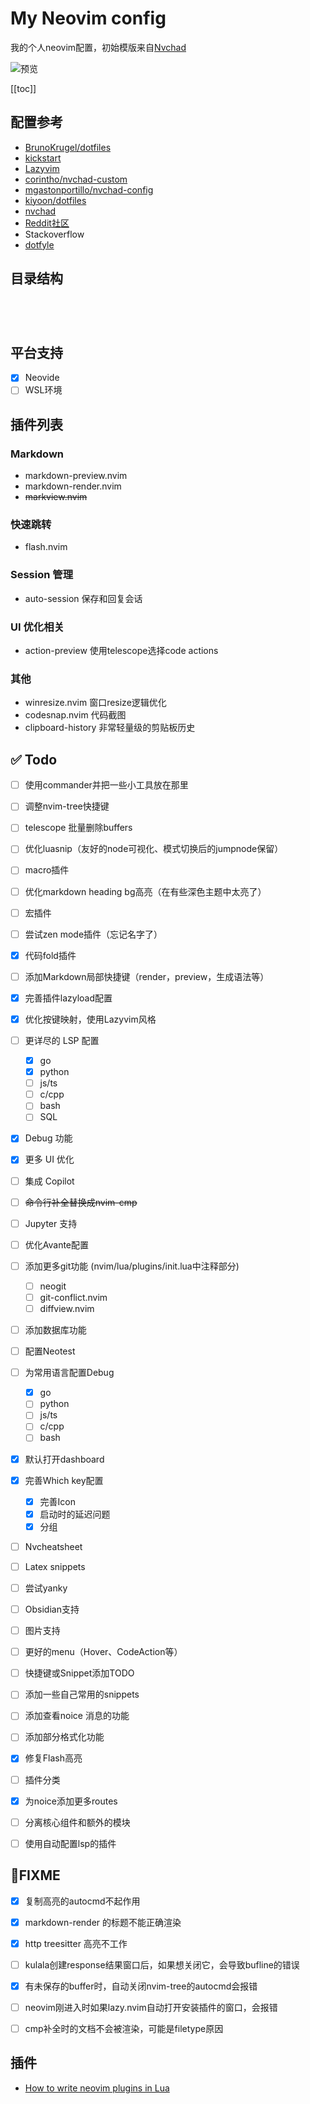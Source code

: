 My Neovim config
=================

我的个人neovim配置，初始模版来自[Nvchad](https://nvchad.com)

![预览](example.png)


[[toc]]

## 配置参考

- [BrunoKrugel/dotfiles](https://github.com/BrunoKrugel/dotfiles/blob/master/lua/)
- [kickstart](https://github.com/nvim-lua/kickstart.nvim/tree/master/lua/kickstart)
- [Lazyvim](http://www.lazyvim.org/plugins) 
- [corintho/nvchad-custom](https://github.com/corintho/nvchad-custom/tree/main/lua)
- [mgastonportillo/nvchad-config](https://github.com/mgastonportillo/nvchad-config/blob/main/lua/)
- [kiyoon/dotfiles](https://github.com/kiyoon/dotfiles/tree/master/nvim)
- [nvchad](https://github.com/NvChad/NvChad)
- [Reddit社区](https://www.reddit.com/r/neovim/)
- Stackoverflow 
- [dotfyle](https://dotfyle.com/) 

## 目录结构

```text




```

## 平台支持

- [x] Neovide
- [ ] WSL环境

## 插件列表


### Markdown

- markdown-preview.nvim
- markdown-render.nvim
- ~~markview.nvim~~

### 快速跳转

- flash.nvim

### Session 管理

- auto-session 保存和回复会话

### UI 优化相关

- action-preview 使用telescope选择code actions  

### 其他


- winresize.nvim 窗口resize逻辑优化
- codesnap.nvim 代码截图 
- clipboard-history 非常轻量级的剪贴板历史


## ✅ Todo

- [ ] 使用commander并把一些小工具放在那里
- [ ] 调整nvim-tree快捷键
- [ ] telescope 批量删除buffers
- [ ] 优化luasnip（友好的node可视化、模式切换后的jumpnode保留）
- [ ] macro插件
- [ ] 优化markdown heading bg高亮（在有些深色主题中太亮了）
- [ ] 宏插件
- [ ] 尝试zen mode插件（忘记名字了）
- [x] 代码fold插件
- [ ] 添加Markdown局部快捷键（render，preview，生成语法等）
- [x] 完善插件lazyload配置
- [x] 优化按键映射，使用Lazyvim风格
- [ ] 更详尽的 LSP 配置
  - [x] go
  - [x] python
  - [ ] js/ts
  - [ ] c/cpp
  - [ ] bash
  - [ ] SQL
- [x] Debug 功能
- [x] 更多 UI 优化
- [ ] 集成 Copilot
- [ ] ~~命令行补全替换成nvim-cmp~~
- [ ] Jupyter 支持
- [ ] 优化Avante配置
- [ ] 添加更多git功能 (nvim/lua/plugins/init.lua中注释部分)
  - [ ] neogit
  - [ ] git-conflict.nvim
  - [ ] diffview.nvim
- [ ] 添加数据库功能
- [ ] 配置Neotest
- [ ] 为常用语言配置Debug
  - [x] go
  - [ ] python
  - [ ] js/ts
  - [ ] c/cpp
  - [ ] bash
- [x] 默认打开dashboard
- [x] 完善Which key配置
  - [x] 完善Icon
  - [x] 启动时的延迟问题
  - [x] 分组
- [ ] Nvcheatsheet
- [ ] Latex snippets
- [ ] 尝试yanky
- [ ] Obsidian支持
- [ ] 图片支持
- [ ] 更好的menu（Hover、CodeAction等）
- [ ] 快捷键或Snippet添加TODO
- [ ] 添加一些自己常用的snippets
- [ ] 添加查看noice 消息的功能
- [ ] 添加部分格式化功能
- [x] 修复Flash高亮
- [ ] 插件分类
- [x] 为noice添加更多routes
- [ ] 分离核心组件和额外的模块
- [ ] 使用自动配置lsp的插件




## 🐞FIXME

- [x] 复制高亮的autocmd不起作用
- [x] markdown-render 的标题不能正确渲染
- [x] http treesitter 高亮不工作
- [ ] kulala创建response结果窗口后，如果想关闭它，会导致bufline的错误
- [x] 有未保存的buffer时，自动关闭nvim-tree的autocmd会报错
- [ ] neovim刚进入时如果lazy.nvim自动打开安装插件的窗口，会报错
- [ ] cmp补全时的文档不会被渲染，可能是filetype原因


## 插件
- [How to write neovim plugins in Lua](https://www.2n.pl/blog/how-to-write-neovim-plugins-in-lua) 
